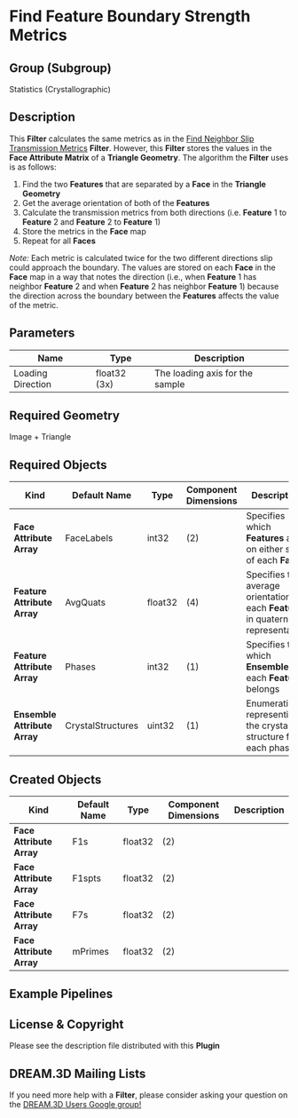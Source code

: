 # Find Feature Boundary Strength Metrics


## Group (Subgroup)

Statistics (Crystallographic)

## Description

This **Filter** calculates the same metrics as in the [Find Neighbor Slip Transmission Metrics](FindSlipTransmissionMetrics.html "") **Filter**.  However, this **Filter** stores the values in the **Face Attribute Matrix** of a **Triangle Geometry**.  The algorithm the **Filter** uses is as follows:

1. Find the two **Features** that are separated by a **Face** in the **Triangle Geometry**
2. Get the average orientation of both of the **Features**
3. Calculate the transmission metrics from both directions (i.e. **Feature** 1 to **Feature** 2 and **Feature** 2 to **Feature** 1)
4. Store the metrics in the **Face** map
5. Repeat for all **Faces**

*Note:* Each metric is calculated twice for the two different directions slip could approach the boundary.  The values are stored on each **Face** in the **Face** map in a way that notes the direction (i.e., when **Feature** 1 has neighbor **Feature** 2 and when **Feature** 2 has neighbor **Feature** 1) because the direction across the boundary between the **Features** affects the value of the metric.

## Parameters

| Name | Type | Description |
|------|------| ----------- |
| Loading Direction | float32 (3x) | The loading axis for the sample |

## Required Geometry

Image + Triangle

## Required Objects

| Kind | Default Name | Type | Component Dimensions | Description |
|------|--------------|------|----------------------|-------------|
| **Face Attribute Array** | FaceLabels | int32 | (2) | Specifies which **Features** are on either side of each **Face** |
| **Feature Attribute Array** | AvgQuats | float32 | (4) | Specifies the average orientation of each **Feature** in quaternion representation |
| **Feature Attribute Array** | Phases | int32 | (1) | Specifies to which **Ensemble** each **Feature** belongs |
| **Ensemble Attribute Array** | CrystalStructures | uint32 | (1) | Enumeration representing the crystal structure for each phase |

## Created Objects

| Kind | Default Name | Type | Component Dimensions | Description |
|------|--------------|------|----------------------|-------------|
| **Face Attribute Array** | F1s | float32 | (2) | |
| **Face Attribute Array** | F1spts | float32 | (2) | |
| **Face Attribute Array** | F7s | float32 | (2) | |
| **Face Attribute Array** | mPrimes | float32 | (2) | |

## Example Pipelines

## License & Copyright

Please see the description file distributed with this **Plugin**

## DREAM.3D Mailing Lists

If you need more help with a **Filter**, please consider asking your question on the [DREAM.3D Users Google group!](https://groups.google.com/forum/?hl=en#!forum/dream3d-users)
